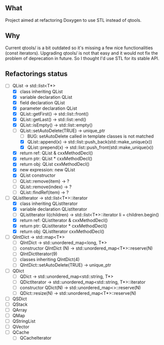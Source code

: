 What
-----
Project aimed at refactoring Doxygen to use STL instead of qtools.

Why
---
Current qtools/ is a bit outdated so it's missing a few nice functionalities (const iterators).
Upgrading qtools/ is not that easy and it would not fix the problem of deprecation in future.
So I thought I'd use STL for its stable API. 

Refactorings status
-------------------
- [ ] QList <T> -> std::list<T*>
  - [x] class inheriting QList
  - [x] variable declaration QList
  - [x] field declaration QList
  - [x] parameter declaration QList
  - [x] QList::getFirst() -> std::list::front()
  - [x] QList::getLast() -> std::list::end()
  - [x] QList::isEmpty() -> std::list::empty()
  - [ ] QList::setAutoDelete(TRUE) -> unique_ptr
    - [ ] BUG: setAutoDelete called in template classes is not matched
    - [x] QList::append(x) -> std::list::push_back(std::make_unique(x))
    - [x] QList::prepend(x) -> std::list::push_front(std::make_unique(x))
  - [x] return ref: QList<T> & cxxMethodDecl()
  - [x] return ptr: QList<T> * cxxMethodDecl()
  - [x] return obj: QList<T>   cxxMethodDecl()
  - [x] new expression: new QList<T>
  - [x] QList<T> constructor
  - [ ] QList::remove(item) -> ?
  - [ ] QList::remove(index) -> ?
  - [ ] QList::findRef(item) -> ?
- [ ] QListIterator <T> -> std::list<T*>::iterator
  - [x] class inheriting QListIterator
  - [x] variable declaration QListIterator
  - [ ] QListIterator<T> li(children) -> std::list<T*>::iterator li = children.begin()
  - [x] return ref: QListIterator<T> & cxxMethodDecl()
  - [x] return ptr: QListIterator<T> * cxxMethodDecl()
  - [x] return obj: QListIterator<T>   cxxMethodDecl()
- [ ] QIntDict <T> -> std::map<T*>
  - [ ] QIntDict<T> -> std::unordered_map<long, T*>
  - [ ] constructor QIntDict<T> (N) -> std::unordered_map<T*>::reserve(N)
  - [ ] QIntDictIterator(9)
  - [ ] classes inheriting QIntDict(4)
  - [ ] QIntDict::setAutoDelete(TRUE) -> unique_ptr
- [ ] QDict
  - [ ] QDict<T> -> std::unordered_map<std::string, T*>
  - [ ] QDictIterator<T> -> std::unordered_map<std::string, T*>::iterator
  - [ ] constructor QDict<T>(N) -> std::unordered_map<>::reserve(N)
  - [ ] QDict<T>::resize(N) -> std::unordered_map<T*>::reserve(N)
- [ ] QSDict
- [ ] QStack
- [ ] QArray
- [ ] QMap
- [ ] QStringList
- [ ] QVector
- [ ] QCache
  - [ ] QCacheIterator
